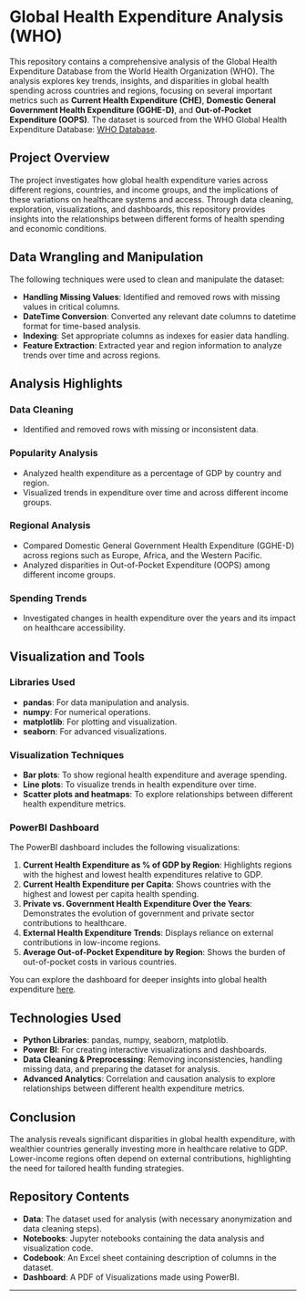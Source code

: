 # **Global Health Expenditure Analysis (WHO)**

This repository contains a comprehensive analysis of the Global Health Expenditure Database from the World Health Organization (WHO). The analysis explores key trends, insights, and disparities in global health spending across countries and regions, focusing on several important metrics such as **Current Health Expenditure (CHE)**, **Domestic General Government Health Expenditure (GGHE-D)**, and **Out-of-Pocket Expenditure (OOPS)**. The dataset is sourced from the WHO Global Health Expenditure Database: [WHO Database](https://apps.who.int/nha/database/Select/Indicators/en).

## **Project Overview**
The project investigates how global health expenditure varies across different regions, countries, and income groups, and the implications of these variations on healthcare systems and access. Through data cleaning, exploration, visualizations, and dashboards, this repository provides insights into the relationships between different forms of health spending and economic conditions.

## **Data Wrangling and Manipulation**
The following techniques were used to clean and manipulate the dataset:

- **Handling Missing Values**: Identified and removed rows with missing values in critical columns.
- **DateTime Conversion**: Converted any relevant date columns to datetime format for time-based analysis.
- **Indexing**: Set appropriate columns as indexes for easier data handling.
- **Feature Extraction**: Extracted year and region information to analyze trends over time and across regions.

## **Analysis Highlights**

### **Data Cleaning**
- Identified and removed rows with missing or inconsistent data.

### **Popularity Analysis**
- Analyzed health expenditure as a percentage of GDP by country and region.
- Visualized trends in expenditure over time and across different income groups.

### **Regional Analysis**
- Compared Domestic General Government Health Expenditure (GGHE-D) across regions such as Europe, Africa, and the Western Pacific.
- Analyzed disparities in Out-of-Pocket Expenditure (OOPS) among different income groups.

### **Spending Trends**
- Investigated changes in health expenditure over the years and its impact on healthcare accessibility.

## **Visualization and Tools**

### **Libraries Used**
- **pandas**: For data manipulation and analysis.
- **numpy**: For numerical operations.
- **matplotlib**: For plotting and visualization.
- **seaborn**: For advanced visualizations.

### **Visualization Techniques**
- **Bar plots**: To show regional health expenditure and average spending.
- **Line plots**: To visualize trends in health expenditure over time.
- **Scatter plots and heatmaps**: To explore relationships between different health expenditure metrics.

### **PowerBI Dashboard**
The PowerBI dashboard includes the following visualizations:

1. **Current Health Expenditure as % of GDP by Region**: Highlights regions with the highest and lowest health expenditures relative to GDP.
2. **Current Health Expenditure per Capita**: Shows countries with the highest and lowest per capita health spending.
3. **Private vs. Government Health Expenditure Over the Years**: Demonstrates the evolution of government and private sector contributions to healthcare.
4. **External Health Expenditure Trends**: Displays reliance on external contributions in low-income regions.
5. **Average Out-of-Pocket Expenditure by Region**: Shows the burden of out-of-pocket costs in various countries.

You can explore the dashboard for deeper insights into global health expenditure [here](global_health_expenditure_dashboard.pdf).

## **Technologies Used**
- **Python Libraries**: pandas, numpy, seaborn, matplotlib.
- **Power BI**: For creating interactive visualizations and dashboards.
- **Data Cleaning & Preprocessing**: Removing inconsistencies, handling missing data, and preparing the dataset for analysis.
- **Advanced Analytics**: Correlation and causation analysis to explore relationships between different health expenditure metrics.

## **Conclusion**
The analysis reveals significant disparities in global health expenditure, with wealthier countries generally investing more in healthcare relative to GDP. Lower-income regions often depend on external contributions, highlighting the need for tailored health funding strategies.

## **Repository Contents**
- **Data**: The dataset used for analysis (with necessary anonymization and data cleaning steps).
- **Notebooks**: Jupyter notebooks containing the data analysis and visualization code.
- **Codebook**: An Excel sheet containing description of columns in the dataset.
- **Dashboard**: A PDF of Visualizations made using PowerBI.

---
